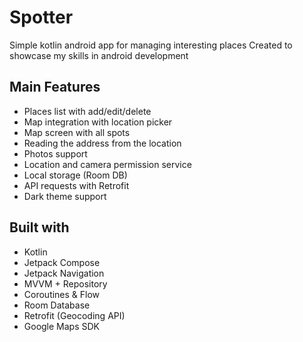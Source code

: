 # Spotter
Simple kotlin android app for managing interesting places
Created to showcase my skills in android development

## Main Features
- Places list with add/edit/delete
- Map integration with location picker
- Map screen with all spots
- Reading the address from the location
- Photos support
- Location and camera permission service
- Local storage (Room DB)
- API requests with Retrofit
- Dark theme support

## Built with
- Kotlin
- Jetpack Compose
- Jetpack Navigation
- MVVM + Repository 
- Coroutines & Flow
- Room Database
- Retrofit (Geocoding API)
- Google Maps SDK